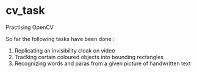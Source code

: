 # cv_task
Practising OpenCV

So far the following tasks have been done :
1. Replicating an invisibility cloak on video
2. Tracking certain coloured objects into bounding rectangles
3. Recognizing words and paras from a given picture of handwritten text
